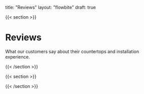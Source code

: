 title: "Reviews"
layout: "flowbite"
draft: true

{{< section >}}

# Reviews

What our customers say about their countertops and installation experience.

{{< /section >}}

{{< section >}}

<script type="application/ld+json">
{
  "@context": "https://schema.org",
  "@type": "LocalBusiness",
  "name": "Quartz Worx",
  "telephone": "+1-970-628-1508",
  "address": {
    "@type": "PostalAddress",
    "streetAddress": "2502 W Pinyon Ave",
    "addressLocality": "Grand Junction",
    "addressRegion": "CO",
    "postalCode": "81505",
    "addressCountry": "US"
  }
}
</script>

{{< /section >}}

